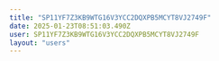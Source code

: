 ```yaml
---
title: "SP11YF7Z3KB9WTG16V3YCC2DQXPB5MCYT8VJ2749F"
date: 2025-01-23T08:51:03.490Z
user: SP11YF7Z3KB9WTG16V3YCC2DQXPB5MCYT8VJ2749F
layout: "users"
---
```

    